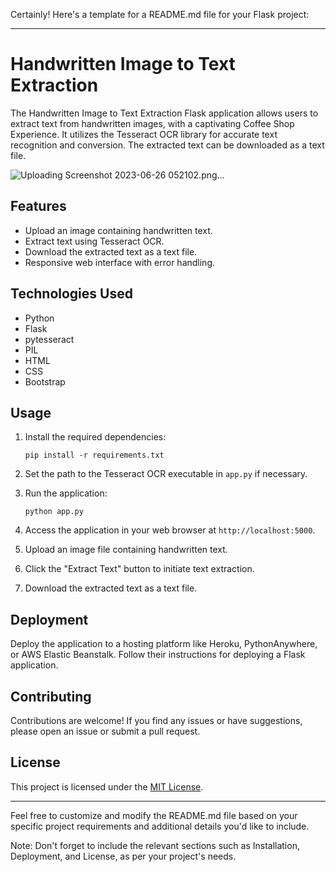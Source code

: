 Certainly! Here's a template for a README.md file for your Flask project:

---

# Handwritten Image to Text Extraction

The Handwritten Image to Text Extraction Flask application allows users to extract text from handwritten images, with a captivating Coffee Shop Experience. It utilizes the Tesseract OCR library for accurate text recognition and conversion. The extracted text can be downloaded as a text file.

![Uploading Screenshot 2023-06-26 052102.png…]()


## Features

- Upload an image containing handwritten text.
- Extract text using Tesseract OCR.
- Download the extracted text as a text file.
- Responsive web interface with error handling.

## Technologies Used

- Python
- Flask
- pytesseract
- PIL
- HTML
- CSS
- Bootstrap

## Usage

1. Install the required dependencies:
   ```
   pip install -r requirements.txt
   ```

2. Set the path to the Tesseract OCR executable in `app.py` if necessary.

3. Run the application:
   ```
   python app.py
   ```

4. Access the application in your web browser at `http://localhost:5000`.

5. Upload an image file containing handwritten text.

6. Click the "Extract Text" button to initiate text extraction.

7. Download the extracted text as a text file.

## Deployment

Deploy the application to a hosting platform like Heroku, PythonAnywhere, or AWS Elastic Beanstalk. Follow their instructions for deploying a Flask application.

## Contributing

Contributions are welcome! If you find any issues or have suggestions, please open an issue or submit a pull request.

## License

This project is licensed under the [MIT License](LICENSE).

---

Feel free to customize and modify the README.md file based on your specific project requirements and additional details you'd like to include.

Note: Don't forget to include the relevant sections such as Installation, Deployment, and License, as per your project's needs.
